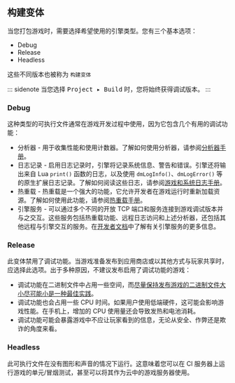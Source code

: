 ## 构建变体

当您打包游戏时，需要选择希望使用的引擎类型。您有三个基本选项：

  * Debug
  * Release
  * Headless

这些不同版本也被称为 `构建变体`

::: sidenote
当您选择 <kbd>Project ▸ Build</kbd> 时，您将始终获得调试版本。
:::

### Debug

这种类型的可执行文件通常在游戏开发过程中使用，因为它包含几个有用的调试功能：

* 分析器 - 用于收集性能和使用计数器。了解如何使用分析器，请参阅[分析器手册](/manuals/profiling/)。
* 日志记录 - 启用日志记录时，引擎将记录系统信息、警告和错误。引擎还将输出来自 Lua `print()` 函数的日志，以及使用 `dmLogInfo()`、`dmLogError()` 等的原生扩展日志记录。了解如何阅读这些日志，请参阅[游戏和系统日志手册](https://defold.com/manuals/debugging-game-and-system-logs/)。
* 热重载 - 热重载是一个强大的功能，它允许开发者在游戏运行时重新加载资源。了解如何使用此功能，请参阅[热重载手册](https://defold.com/manuals/hot-reload/)。
* 引擎服务 - 可以通过多个不同的开放 TCP 端口和服务连接到游戏调试版本并与之交互。这些服务包括热重载功能、远程日志访问和上述分析器，还包括其他远程与引擎交互的服务。在[开发者文档](https://github.com/defold/defold/blob/dev/engine/docs/DEBUG_PORTS_AND_SERVICES.md)中了解有关引擎服务的更多信息。

### Release

此变体禁用了调试功能。当游戏准备发布到应用商店或以其他方式与玩家共享时，应选择此选项。出于多种原因，不建议发布启用了调试功能的游戏：

* 调试功能在二进制文件中占用一些空间，而[尽量保持发布游戏的二进制文件大小尽可能小是一种最佳实践](https://defold.com/manuals/optimization/#optimize-application-size)。
* 调试功能也会占用一些 CPU 时间。如果用户使用低端硬件，这可能会影响游戏性能。在手机上，增加的 CPU 使用量还会导致发热和电池消耗。
* 调试功能可能会暴露游戏中不应让玩家看到的信息，无论从安全、作弊还是欺诈的角度来看。

### Headless

此可执行文件在没有图形和声音的情况下运行。这意味着您可以在 CI 服务器上运行游戏的单元/冒烟测试，甚至可以将其作为云中的游戏服务器使用。
